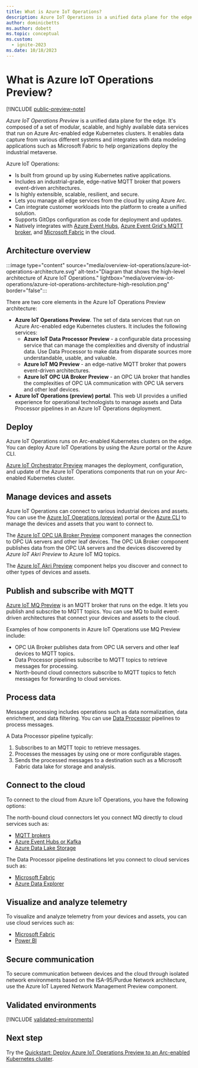 ```yaml
---
title: What is Azure IoT Operations?
description: Azure IoT Operations is a unified data plane for the edge. It's composed of various data services that run on Azure Arc-enabled edge Kubernetes clusters.
author: dominicbetts
ms.author: dobett
ms.topic: conceptual
ms.custom:
  - ignite-2023
ms.date: 10/18/2023
---
```


# What is Azure IoT Operations Preview?

[!INCLUDE [public-preview-note](../includes/public-preview-note.md)]

_Azure IoT Operations Preview_ is a unified data plane for the edge. It's composed of a set of modular, scalable, and highly available data services that run on Azure Arc-enabled edge Kubernetes clusters. It enables data capture from various different systems and integrates with data modeling applications such as Microsoft Fabric to help organizations deploy the industrial metaverse.

Azure IoT Operations:

* Is built from ground up by using Kubernetes native applications.
* Includes an industrial-grade, edge-native MQTT broker that powers event-driven architectures.
* Is highly extensible, scalable, resilient, and secure.
* Lets you manage all edge services from the cloud by using Azure Arc.
* Can integrate customer workloads into the platform to create a unified solution.
* Supports GitOps configuration as code for deployment and updates.
* Natively integrates with [Azure Event Hubs](../../event-hubs/azure-event-hubs-kafka-overview.md), [Azure Event Grid's MQTT broker](../../event-grid/mqtt-overview.md), and [Microsoft Fabric](/fabric/) in the cloud.

## Architecture overview

:::image type="content" source="media/overview-iot-operations/azure-iot-operations-architecture.svg" alt-text="Diagram that shows the high-level architecture of Azure IoT Operations." lightbox="media/overview-iot-operations/azure-iot-operations-architecture-high-resolution.png" border="false":::

There are two core elements in the Azure IoT Operations Preview architecture:

* **Azure IoT Operations Preview**. The set of data services that run on Azure Arc-enabled edge Kubernetes clusters. It includes the following services:
  * **Azure IoT Data Processor Preview** - a configurable data processing service that can manage the complexities and diversity of industrial data. Use Data Processor to make data from disparate sources more understandable, usable, and valuable.
  * **Azure IoT MQ Preview** - an edge-native MQTT broker that powers event-driven architectures.
  * **Azure IoT OPC UA Broker Preview** - an OPC UA broker that handles the complexities of OPC UA communication with OPC UA servers and other leaf devices.
* **Azure IoT Operations (preview) portal**. This web UI provides a unified experience for operational technologists to manage assets and Data Processor pipelines in an Azure IoT Operations deployment.

## Deploy

Azure IoT Operations runs on Arc-enabled Kubernetes clusters on the edge. You can deploy Azure IoT Operations by using the Azure portal or the Azure CLI.

[Azure IoT Orchestrator Preview](../deploy-custom/overview-orchestrator.md) manages the deployment, configuration, and update of the Azure IoT Operations components that run on your Arc-enabled Kubernetes cluster.

## Manage devices and assets

Azure IoT Operations can connect to various industrial devices and assets. You can use the [Azure IoT Operations (preview)](../manage-devices-assets/howto-manage-assets-remotely.md?tabs=portal) portal or the [Azure CLI](../manage-devices-assets/howto-manage-assets-remotely.md?tabs=cli) to manage the devices and assets that you want to connect to.

The [Azure IoT OPC UA Broker Preview](../manage-devices-assets/overview-opcua-broker.md) component manages the connection to OPC UA servers and other leaf devices. The OPC UA Broker component publishes data from the OPC UA servers and the devices discovered by _Azure IoT Akri Preview_ to Azure IoT MQ topics.

The [Azure IoT Akri Preview](../manage-devices-assets/overview-akri.md) component helps you discover and connect to other types of devices and assets.

## Publish and subscribe with MQTT

[Azure IoT MQ Preview](../manage-mqtt-connectivity/overview-iot-mq.md) is an MQTT broker that runs on the edge. It lets you publish and subscribe to MQTT topics. You can use MQ to build event-driven architectures that connect your devices and assets to the cloud.

Examples of how components in Azure IoT Operations use MQ Preview include:

* OPC UA Broker publishes data from OPC UA servers and other leaf devices to MQTT topics.
* Data Processor pipelines subscribe to MQTT topics to retrieve messages for processing.
* North-bound cloud connectors subscribe to MQTT topics to fetch messages for forwarding to cloud services.

## Process data

Message processing includes operations such as data normalization, data enrichment, and data filtering. You can use [Data Processor](../process-data/overview-data-processor.md) pipelines to process messages.

A Data Processor pipeline typically:

1. Subscribes to an MQTT topic to retrieve messages.
1. Processes the messages by using one or more configurable stages.
1. Sends the processed messages to a destination such as a Microsoft Fabric data lake for storage and analysis.

## Connect to the cloud

To connect to the cloud from Azure IoT Operations, you have the following options:

The north-bound cloud connectors let you connect MQ directly to cloud services such as:

* [MQTT brokers](../connect-to-cloud/howto-configure-mqtt-bridge.md)
* [Azure Event Hubs or Kafka](../connect-to-cloud/howto-configure-kafka.md)
* [Azure Data Lake Storage](../connect-to-cloud/howto-configure-data-lake.md)

The Data Processor pipeline destinations let you connect to cloud services such as:

* [Microsoft Fabric](../connect-to-cloud/howto-configure-destination-fabric.md)
* [Azure Data Explorer](../connect-to-cloud/howto-configure-destination-data-explorer.md)

## Visualize and analyze telemetry

To visualize and analyze telemetry from your devices and assets, you can use cloud services such as:

* [Microsoft Fabric](/fabric/get-started/fabric-trial)
* [Power BI](https://powerbi.microsoft.com/)

## Secure communication

To secure communication between devices and the cloud through isolated network environments based on the ISA-95/Purdue Network architecture, use the Azure IoT Layered Network Management Preview component.

## Validated environments

[!INCLUDE [validated-environments](../includes/validated-environments.md)]

## Next step

Try the [Quickstart: Deploy Azure IoT Operations Preview to an Arc-enabled Kubernetes cluster](quickstart-deploy.md).
